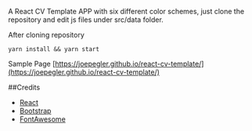 A React CV Template APP with six different color schemes, just clone the repository and edit js files under src/data folder.


After cloning repository

`yarn install && yarn start`

Sample Page
[https://joepegler.github.io/react-cv-template/](https://joepegler.github.io/react-cv-template/)

##Credits
- [React](https://facebook.github.io/react/)
- [Bootstrap](http://getbootstrap.com/)
- [FontAwesome](http://fortawesome.github.io/Font-Awesome/)
